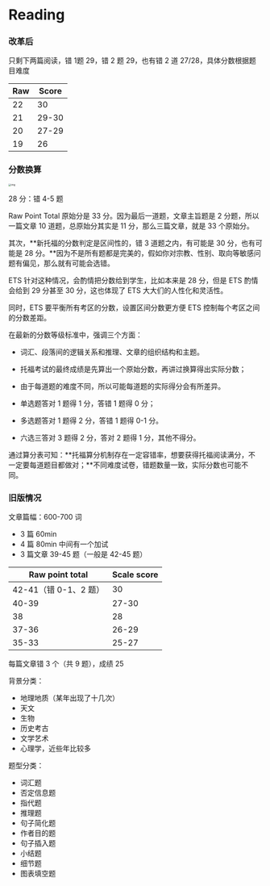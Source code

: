 # Reading

### 改革后

只剩下两篇阅读，错 1题 29，错 2 题 29，也有错 2 道 27/28，具体分数根据题目难度

| Raw  | Score |
| ---- | ----- |
| 22   | 30    |
| 21   | 29-30 |
| 20   | 27-29 |
| 19   | 26    |



### 分数换算

<img src="https://pic4.zhimg.com/80/v2-c93b4212f1507f35511f374d2b363e27_1440w.jpg" alt="img" style="zoom:33%;" />

28 分：错 4-5 题

Raw Point Total 原始分是 33 分。因为最后一道题，文章主旨题是 2 分题，所以一篇文章 10 道题，总原始分其实是 11 分，那么三篇文章，就是 33 个原始分。

其次，**新托福的分数判定是区间性的，错 3 道题之内，有可能是 30 分，也有可能是 28 分。**因为不是所有题都是完美的，假如你对宗教、性别、取向等敏感问题有偏见，那么就有可能会选错。

ETS 针对这种情况，会酌情把分数给到学生，比如本来是 28 分，但是 ETS 酌情会给到 29 分甚至 30 分，这也体现了 ETS 大大们的人性化和灵活性。

同时，ETS 要平衡所有考区的分数，设置区间分数更方便 ETS 控制每个考区之间的分数差距。

在最新的分数等级标准中，强调三个方面：

- 词汇、段落间的逻辑关系和推理、文章的组织结构和主题。

- 托福考试的最终成绩是先算出一个原始分数，再讲过换算得出实际分数；
- 由于每道题的难度不同，所以可能每道题的实际得分会有所差异。
- 单选题答对 1 题得 1 分，答错 1 题得 0 分；
- 多选题答对 1 题得 2 分，答错 1 题得 0-1 分。
- 六选三答对 3 题得 2 分，答对 2 题得 1 分，其他不得分。

通过算分表可知：**托福算分机制存在一定容错率，想要获得托福阅读满分，不一定要每道题目都做对；**不同难度试卷，错题数量一致，实际分数也可能不同。

### 旧版情况

文章篇幅：600-700 词

- 3 篇 60min
- 4 篇 80min 中间有一个加试
- 3 篇文章 39-45 题（一般是 42-45 题）

| Raw point total       | Scale score |
| --------------------- | ----------- |
| 42-41（错 0-1、2 题） | 30          |
| 40-39                 | 27-30       |
| 38                    | 28          |
| 37-36                 | 26-29       |
| 35-33                 | 25-27       |

每篇文章错 3 个（共 9 题），成绩 25

背景分类：

- 地理地质（某年出现了十几次）
- 天文
- 生物
- 历史考古
- 文学艺术
- 心理学，近些年比较多

题型分类：

- 词汇题
- 否定信息题
- 指代题
- 推理题
- 句子简化题
- 作者目的题
- 句子插入题
- 小结题
- 细节题
- 图表填空题
